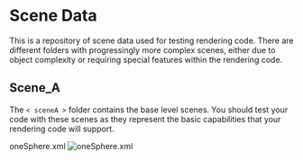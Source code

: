 # Scene Data

This is a repository of scene data used for testing rendering code.  There are different folders with progressingly more complex scenes, either due to object complexity or requiring special features within the rendering code.

## Scene_A

The `< sceneA >` folder contains the base level scenes.  You should test your code with these scenes as they represent the basic capabilities that your rendering code will support.

oneSphere.xml
![oneSphere.xml](sceneData/scenes_A/renderedImages/boxSphereTest.png?raw=true "oneSphere.png")



